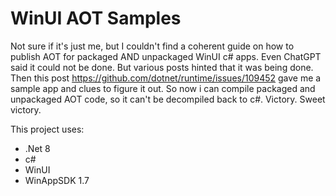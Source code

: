 # WinUI AOT Samples

Not sure if it's just me, but I couldn't find a coherent guide on how to publish AOT for packaged AND unpackaged WinUI c# apps.  Even ChatGPT said it could not be done.  But various posts hinted that it was being done.  Then this post https://github.com/dotnet/runtime/issues/109452 gave me a sample app and clues to figure it out.  So now i can compile packaged and unpackaged AOT code, so it can't be decompiled back to c#. Victory.  Sweet victory.

This project uses:

- .Net 8
- c#
- WinUI
- WinAppSDK 1.7


